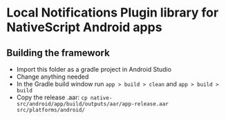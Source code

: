# Local Notifications Plugin library for NativeScript Android apps

## Building the framework
- Import this folder as a gradle project in Android Studio
- Change anything needed
- In the Gradle build window run `app > build > clean` and `app > build > build`
- Copy the release .aar: `cp native-src/android/app/build/outputs/aar/app-release.aar src/platforms/android/` 

